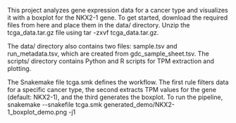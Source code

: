 This project analyzes gene expression data for a cancer type and visualizes it with a boxplot for the NKX2-1 gene. To get started, download the required files from here and place them in the data/ directory. Unzip the tcga_data.tar.gz file using tar -zxvf tcga_data.tar.gz.

The data/ directory also contains two files: sample.tsv and run_metadata.tsv, which are created from gdc_sample_sheet.tsv. The scripts/ directory contains Python and R scripts for TPM extraction and plotting.

The Snakemake file tcga.smk defines the workflow. The first rule filters data for a specific cancer type, the second extracts TPM values for the gene (default: NKX2-1), and the third generates the boxplot. To run the pipeline, snakemake --snakefile tcga.smk generated_demo/NKX2-1_boxplot_demo.png -j1
